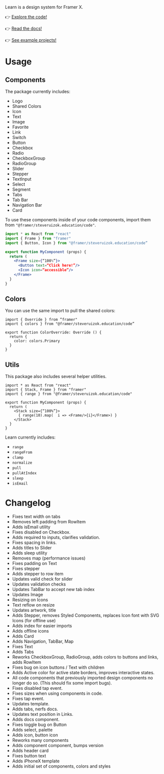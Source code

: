 Learn is a design system for Framer X.

👉 [Explore the code!](https://github.com/framer/framer-education/tree/master/Learn/learn.framerfx)

👉 [Read the docs!](https://github.com/framer/framer-education/wiki)

👉 [See example projects!](https://github.com/framer/framer-education/tree/master/Projects)

# Usage

## Components 

The package currently includes:

- Logo
- Shared Colors
- Icon
- Text
- Image
- Favorite
- Link
- Switch
- Button
- Checkbox
- Radio
- CheckboxGroup
- RadioGroup
- Slider
- Stepper
- TextInput
- Select
- Segment
- Tabs
- Tab Bar
- Navigation Bar
- Card

To use these components inside of your code components, import them from `"@framer/steveruizok.education/code"`.

```jsx
import * as React from "react"
import { Frame } from "framer"
import { Button, Icon } from "@framer/steveruizok.education/code”

export function MyComponent (props) {
  return (
    <Frame size={“100%”}>
      <Button text=“Click here!”/>
      <Icon icon=“accessible”/>
    </Frame>
  }
}
```

## Colors

You can use the same import to pull the shared colors:

```tsx
import { Override } from “framer"
import { colors } from "@framer/steveruizok.education/code”

export function ColorOverride: Override () {
  return {
    color: colors.Primary
  }
}
```

## Utils

This package also includes several helper utilities.

```tsx
import * as React from "react"
import { Stack, Frame } from "framer"
import { range } from "@framer/steveruizok.education/code"

export function MyComponent (props) {
  return (
    <Stack size={“100%”}>
      { range(10).map(  i => <Frame/>{i}</Frame>) }
    </Stack>
  }
}
```

Learn currently includes:

* `range`
* `rangeFrom`
* `clamp`
* `normalize`
* `pull`
* `pullAtIndex`
* `sleep`
* `isEmail`
 
# Changelog

- Fixes text width on tabs
- Removes left padding from RowItem
- Adds isEmail utility
- Fixes disabled on Checkbox.
- Adds required to inputs, clarifies validation.
- Fixes spacing in links.
- Adds titles to Slider
- Adds sleep utility
- Removes map (performance issues)
- Fixes padding on Text
- Fixes stepper
- Adds stepper to row item
- Updates valid check for slider
- Updates validation checks
- Updates TabBar to accept new tab index
- Updates Image
- Resizing on Icons
- Text reflow on resize
- Updates artwork, title
- Adds Stepper, removes Styled Components, replaces Icon font with SVG Icons (for offline use)
- Adds index for easier imports
- Adds offline icons
- Adds Card
- Adds Navigation, TabBar, Map
- Fixes Text
- Adds Tabs
- Reworks CheckboxGroup, RadioGroup, adds colors to buttons and links, adds RowItem
- Fixes bug on icon buttons / Text with children
- Adds Active color for active state borders, improves interactive states. 
- All code components that previously imported design components no longer do so. (This should fix some import bugs).
- Fixes disabled tap event.
- Fixes sizes when using components in code.
- Fixes tap event.
- Updates template.
- Adds tabs, nerfs docs.
- Updates text position in Links.
- Adds docs component.
- Fixes toggle bug on Button
- Adds select, palette
- Adds icon, button icon
- Reworks many components
- Adds component component, bumps version
- Adds header card
- Fixes button text
- Adds iPhoneX template
- Adds initial set of components, colors and styles